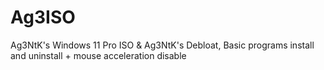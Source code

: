 # Ag3ISO
Ag3NtK's Windows 11 Pro ISO & Ag3NtK's Debloat, Basic programs install and uninstall + mouse acceleration disable
